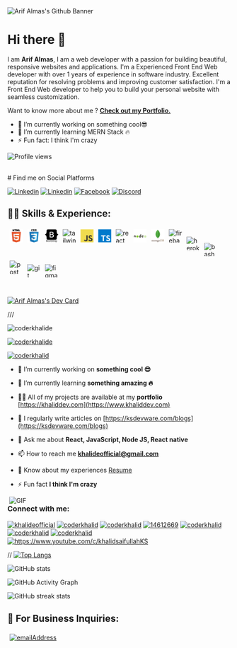 <img title="" src="https://raw.githubusercontent.com/coderarife/coderarife/main/img/Arif Almas (15).png" alt="Arif Almas's Github Banner" >

# Hi there 👋

I am **Arif Almas**, I am a web developer with a passion for building beautiful, responsive websites and applications. I'm a Experienced Front End Web developer with over 1 years of experience in software industry. Excellent reputation for resolving problems and improving customer satisfaction. I'm a Front End Web developer to help you to build your personal website with seamless customization.

Want to know more about me ? [**Check out my Portfolio.**](https://arifalmas.netlify.app/)


- 🔭 I’m currently working on something cool😎 
- 🌱 I’m currently learning MERN Stack 🔥 
- ⚡ Fun fact: I think I'm crazy 

![Profile views](https://gpvc.arturio.dev/coderarife)

<br/>
# Find me on Social Platforms

[![Linkedin](https://raw.githubusercontent.com/coderarife/coderarife/main/img/linkedin.png "Linkedin")](https://www.linkedin.com/in/arifalmas/ "Linkedin") [![Linkedin](https://raw.githubusercontent.com/coderarife/coderarife/main/img/fb.png "Facebook")](http://facebook.com/coder.arifalmas "Facebook") [![Facebook](https://raw.githubusercontent.com/coderarife/coderarife/main/img/discord.png "Discord")](https://discordapp.com/users/ArifAlmas#6938 "Discord") [![Discord](https://raw.githubusercontent.com/coderarife/coderarife/main/img/instagram.png "Instagram")](https://www.instagram.com/coder.arifalmas/ "Instagram")

## 👨‍💻 Skills & Experience:
<p align="left">
  <a style="margin: 5px" href="https://www.w3.org/html/" target="_blank">
    <img
      style="margin: 5px"
      src="https://raw.githubusercontent.com/devicons/devicon/master/icons/html5/html5-original-wordmark.svg"
      alt="html5"
      align="left"
      width="30"
      height="30"
    />
  </a>

  <a style="margin: 5px" href="https://www.w3schools.com/css/" target="_blank">
    <img
      style="margin: 5px"
      src="https://raw.githubusercontent.com/devicons/devicon/master/icons/css3/css3-original-wordmark.svg"
      alt="css3"
      align="left"
      width="30"
      height="30"
    />
  </a>
  <a style="margin: 5px" href="https://getbootstrap.com" target="_blank">
    <img
      style="margin: 5px"
      src="https://raw.githubusercontent.com/devicons/devicon/master/icons/bootstrap/bootstrap-plain-wordmark.svg"
      alt="bootstrap"
      align="left"
      width="30"
      height="30"
    />
  </a>

  <a style="margin: 5px" href="https://tailwindcss.com/" target="_blank">
    <img
      style="margin: 5px"
      src="https://www.vectorlogo.zone/logos/tailwindcss/tailwindcss-icon.svg"
      alt="tailwind"
      align="left"
      width="30"
      height="30"
    />
  </a>

  <a style="margin: 5px" href="https://developer.mozilla.org/en-US/docs/Web/JavaScript" >
    <img
      style="margin: 5px"
      src="https://raw.githubusercontent.com/devicons/devicon/master/icons/javascript/javascript-original.svg"
      alt="javascript"
      align="left"
      width="30"
      height="30"
    />
  </a>

  <a style="margin: 5px" href="https://www.typescriptlang.org/" target="_blank">
    <img
      style="margin: 5px"
      src="https://raw.githubusercontent.com/devicons/devicon/master/icons/typescript/typescript-original.svg"
      alt="typescript"
      align="left"
      width="30"
      height="30"
    />
  </a>

  <a style="margin: 5px" href="https://reactjs.org/" target="_blank">
    <img
      style="margin: 5px"
      src="https://reactnative.dev/img/header_logo.svg"
      alt="react"
      align="left"
      width="30"
      height="30"
    />
  </a>

  <a style="margin: 5px" href="https://nodejs.org" target="_blank">
    <img
      style="margin: 5px"
      src="https://raw.githubusercontent.com/devicons/devicon/master/icons/nodejs/nodejs-original-wordmark.svg"
      alt="nodejs"
      align="left"
      width="30"
      height="30"
    />
  </a>


  <a style="margin: 5px" href="https://www.mongodb.com/" target="_blank">
    <img
      style="margin: 5px"
      src="https://raw.githubusercontent.com/devicons/devicon/master/icons/mongodb/mongodb-original-wordmark.svg"
      alt="mongodb"
      align="left"
      width="30"
      height="30"
    />
  </a>


  <a style="margin: 5px" href="https://firebase.google.com/" target="_blank">
    <img
      style="margin: 5px"
      src="https://www.vectorlogo.zone/logos/firebase/firebase-icon.svg"
      alt="firebase"
      align="left"
      width="30"
      height="30"
    />
  </a>

  <a style="margin: 5px" href="https://heroku.com" target="_blank">
    <img
      style="margin: 5px"
      src="https://www.vectorlogo.zone/logos/heroku/heroku-icon.svg"
      alt="heroku"
      align="left"
      width="30"
      height="30"
    />
  </a>

  <a style="margin: 5px" href="https://www.gnu.org/software/bash/"
    target="_blank">
    <img
      style="margin: 5px"
      src="https://www.vectorlogo.zone/logos/gnu_bash/gnu_bash-icon.svg"
      alt="bash"
      align="left"
      width="30"
      height="30"
    />
  </a>

  <a href="https://postman.com" target="_blank">
    <img
      style="margin: 5px"
      src="https://www.vectorlogo.zone/logos/getpostman/getpostman-icon.svg"
      alt="postman"
      align="left"
      width="30"
      height="30"
    />
  </a>

  <a style="margin: 5px" href="https://git-scm.com/" target="_blank">
    <img
      style="margin: 5px"
      src="https://www.vectorlogo.zone/logos/git-scm/git-scm-icon.svg"
      alt="git"
      align="left"
      width="30"
      height="30"
    />
  </a>

  <a style="margin: 5px" href="https://www.figma.com/" target="_blank">
    <img
      style="margin: 5px"
      src="https://www.vectorlogo.zone/logos/figma/figma-icon.svg"
      alt="figma"
      align="left"
      width="30"
      height="30"
    />
  </a>

</p>

</br>
</br>
</br>

<a href="https://app.daily.dev/arifalmas"><img src="https://api.daily.dev/devcards/7f1f16c1c4694edf9a084aa024e629fd.png?r=o68" width="400" alt="Arif Almas's Dev Card"/></a>

///
<p align="left"> <img src="https://komarev.com/ghpvc/?username=coderkhalide&label=Profile%20views&color=0e75b6&style=flat" alt="coderkhalide" /> </p>

<p align="left"> <a href="https://github.com/ryo-ma/github-profile-trophy"><img src="https://github-profile-trophy.vercel.app/?username=coderkhalide" alt="coderkhalide" /></a> </p>

<p align="left"> <a href="https://twitter.com/coderkhalid" target="blank"><img src="https://img.shields.io/twitter/follow/coderkhalid?logo=twitter&style=for-the-badge" alt="coderkhalid" /></a> </p>

- 🔭 I’m currently working on **something cool 😎**

- 🌱 I’m currently learning **something amazing 🔥**

- 👨‍💻 All of my projects are available at my **portfolio** [https://khaliddev.com](https://www.khaliddev.com)

- 📝 I regularly write articles on [https://ksdevware.com/blogs](https://ksdevware.com/blogs)

- 💬 Ask me about **React, JavaScript, Node JS, React native**

- 📫 How to reach me **khalideofficial@gmail.com**

- 📄 Know about my experiences [Resume](https://docs.google.com/document/d/1APRM9vrs3bSMCw41v4UHBuLj1xRmBdJ0NLxxpAoWlrY/edit?usp=sharing)

- ⚡ Fun fact **I think I'm crazy**

<img align="right" alt="GIF" src="https://media.giphy.com/media/836HiJc7pgzy8iNXCn/giphy.gif" width="500" height="auto" />

<h3 align="left">Connect with me:</h3>
<p align="left">
<a href="https://codepen.io/khalideofficial" target="_blank"><img align="center" src="https://cdn.jsdelivr.net/npm/simple-icons@3.0.1/icons/codepen.svg" alt="khalideofficial" height="30" width="40" /></a>
<a href="https://twitter.com/coderkhalid" target="_blank"><img align="center" src="https://cdn.jsdelivr.net/npm/simple-icons@v3/icons/twitter.svg" alt="coderkhalid" height="30" width="40" /></a>
<a href="https://linkedin.com/in/coderkhalid" target="_blank"><img align="center" src="https://cdn.jsdelivr.net/npm/simple-icons@3.0.1/icons/linkedin.svg" alt="coderkhalid" height="30" width="40" /></a>
<a href="https://stackoverflow.com/users/14612669" target="_blank"><img align="center" src="https://cdn.jsdelivr.net/npm/simple-icons@3.0.1/icons/stackoverflow.svg" alt="14612669" height="30" width="40" /></a>
<a href="https://fb.com/coderkhalid" target="_blank"><img align="center" src="https://cdn.jsdelivr.net/npm/simple-icons@3.0.1/icons/facebook.svg" alt="coderkhalid" height="30" width="40" /></a>
<a href="https://instagram.com/coderkhalid" target="_blank"><img align="center" src="https://cdn.jsdelivr.net/npm/simple-icons@3.0.1/icons/instagram.svg" alt="coderkhalid" height="30" width="40" /></a>
<a href="https://dribbble.com/coderkhalid" target="_blank"><img align="center" src="https://cdn.jsdelivr.net/npm/simple-icons@3.1.0/icons/dribbble.svg" alt="coderkhalid" height="30" width="40" /></a>
<a href="https://www.youtube.com/c/khalidsaifullahKS" target="_blank"><img align="center" src="https://cdn.jsdelivr.net/npm/simple-icons@3.1.0/icons/youtube.svg" alt="https://www.youtube.com/c/khalidsaifullahKS" height="30" width="40" /></a>
</p>

//
[![Top Langs](https://github-readme-stats.vercel.app/api/top-langs/?username=coderarife)](https://github.com/anuraghazra/github-readme-stats)

![GitHub stats](https://github-readme-stats.vercel.app/api?username=coderarife&show_icons=true)  

![GitHub Activity Graph](https://activity-graph.herokuapp.com/graph?username=coderarife)  

![GitHub streak stats](https://github-readme-streak-stats.herokuapp.com/?user=coderarife)  

## 📧 For Business Inquiries:
<a href="mailto:arifalmasdev@gmail.com">
  <img style="margin: 5px"
    src="https://img.shields.io/badge/%F0%9F%93%A7%20Email-arifalmasdev@gmail.com-brightgreen"
    alt="emailAddress"
  />
</a>
